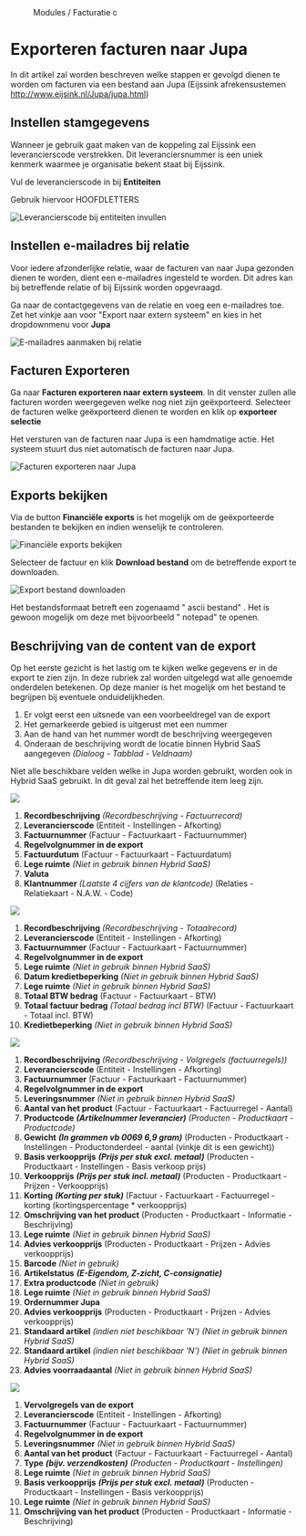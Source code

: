 <properties>
	<page>
		<title>Export Jupa</title>
	</page>
	<menu>
		<position>Modules / Facturatie </position> 
		<title>Export Jupa</title>
		<sort>c</sort>
	</menu>
</properties>

# Exporteren facturen naar Jupa #

In dit artikel zal worden beschreven welke stappen er gevolgd dienen te worden om facturen via een bestand aan Jupa (Eijssink afrekensustemen http://www.eijsink.nl/Jupa/jupa.html) 

## Instellen stamgegevens ##

Wanneer je gebruik gaat maken van de koppeling zal Eijssink een leverancierscode verstrekken. Dit leveranciersnummer is een uniek kenmerk waarmee je organisatie bekent staat bij Eijssink. 

Vul de leverancierscode in bij **Entiteiten**

<div class="info">
Gebruik hiervoor HOOFDLETTERS
</div>

![Leverancierscode bij entiteiten invullen ](images/entiteit.png)

## Instellen e-mailadres bij relatie ##

Voor iedere afzonderlijke relatie, waar de facturen van naar Jupa gezonden dienen te worden, dient een e-mailadres ingesteld te worden. Dit adres kan bij betreffende relatie of bij Eijssink worden opgevraagd.

Ga naar de contactgegevens van de relatie en voeg een e-mailadres toe. Zet het vinkje aan voor "Export naar extern systeem"  en kies in het dropdownmenu voor **Jupa**

![E-mailadres aanmaken bij relatie](images/bedrijf.png)

## Facturen Exporteren ##

Ga naar **Facturen exporteren naar extern systeem**. In dit venster zullen alle facturen worden weergegeven welke nog niet zijn geëxporteerd. Selecteer de facturen welke geëxporteerd dienen te worden en klik op **exporteer selectie**

<div class="info">
Het versturen van de facturen naar Jupa is een hamdmatige actie. Het systeem stuurt dus niet automatisch de facturen naar Jupa.
</div>

![Facturen exporteren naar Jupa](images/exporteer.png)

## Exports bekijken ##

Via de button **Financiële exports** is het mogelijk om de geëxporteerde bestanden te bekijken en indien wenselijk te controleren.

![Financiële exports bekijken](images/financielleexport.png)

Selecteer de factuur en klik **Download bestand** om de betreffende export te downloaden.

![Export bestand downloaden](images/download.png)

<div class="info">
Het bestandsformaat betreft een zogenaamd " ascii bestand" . Het is gewoon mogelijk om deze met bijvoorbeeld " notepad" te openen.
</div>

## Beschrijving van de content van de export ##

Op het eerste gezicht is het lastig om te kijken welke gegevens er in de export te zien zijn. In deze rubriek zal worden uitgelegd wat alle genoemde onderdelen betekenen. Op deze manier is het mogelijk om het bestand te begrijpen bij eventuele onduidelijkheden.

1. Er volgt eerst een uitsnede van een voorbeeldregel van de export
2. Het gemarkeerde gebied is uitgerust met een nummer
3. Aan de hand van het nummer wordt de beschrijving weergegeven
4. Onderaan de beschrijving wordt de locatie binnen Hybrid SaaS aangegeven *(Dialoog - Tabblad - Veldnaam)*

<div class="info">
Niet alle beschikbare velden welke in Jupa worden gebruikt, worden ook in Hybrid SaaS gebruikt. In dit geval zal het betreffende item leeg zijn.
</div>

![](images/export1.png)

1. **Recordbeschrijving** *(Recordbeschrijving - Factuurrecord)*
2. **Leverancierscode**
	(Entiteit - Instellingen - Afkorting)
3. **Factuurnummer**
	(Factuur - Factuurkaart - Factuurnummer)
4. **Regelvolgnummer in de export**
5. **Factuurdutum**
	(Factuur - Factuurkaart - Factuurdatum)
6. **Lege ruimte** *(Niet in gebruik binnen Hybrid SaaS)*
7. **Valuta**
8. **Klantnummer** *(Laatste 4 cijfers van de klantcode)*
	(Relaties - Relatiekaart - N.A.W. - Code)

![](images/export2.png)


1. **Recordbeschrijving** *(Recordbeschrijving - Totaalrecord)*
2. **Leverancierscode**
	(Entiteit - Instellingen - Afkorting)
3. **Factuurnummer**
	(Factuur - Factuurkaart - Factuurnummer)
4. **Regelvolgnummer in de export**
5. **Lege ruimte** *(Niet in gebruik binnen Hybrid SaaS)*
6. **Datum kredietbeperking** *(Niet in gebruik binnen Hybrid SaaS)*
7. **Lege ruimte** *(Niet in gebruik binnen Hybrid SaaS)*
8. **Totaal BTW bedrag** 
	(Factuur - Factuurkaart - BTW)
9. **Totaal factuur bedrag** *(Totaal bedrag incl BTW)*
	(Factuur - Factuurkaart - Totaal incl. BTW)
10. **Kredietbeperking** *(Niet in gebruik binnen Hybrid SaaS)*


![](images/export3.png)

1. **Recordbeschrijving** *(Recordbeschrijving - Volgregels (factuurregels))*
2. **Leverancierscode**
	(Entiteit - Instellingen - Afkorting)
3. **Factuurnummer**
	(Factuur - Factuurkaart - Factuurnummer)
4. **Regelvolgnummer in de export**
5. **Leveringsnummer** *(Niet in gebruik binnen Hybrid SaaS)*
6. **Aantal van het product**
	(Factuur - Factuurkaart - Factuurregel - Aantal)
7.  **Productcode** ***(Artikelnummer leverancier)***
	*(Producten - Productkaart - Productcode)*
8.  **Gewicht** ***(In grammen vb 0069 6,9 gram)***
	(Producten - Productkaart - Instellingen - Productonderdeel - aantal (vinkje dit is een gewicht))
9.  **Basis verkoopprijs** ***(Prijs per stuk excl. metaal)***
	(Producten - Productkaart - Instellingen - Basis verkoop prijs)
10.  **Verkoopprijs** ***(Prijs per stuk incl. metaal)***
	(Producten - Productkaart - Prijzen - Verkoopprijs)
11.  **Korting** ***(Korting per stuk)***
	(Factuur - Factuurkaart - Factuurregel - korting (kortingspercentage * verkoopprijs)
12.  **Omschrijving van het product**
	(Producten - Productkaart - Informatie - Beschrijving)
13.  **Lege ruimte** *(Niet in gebruik binnen Hybrid SaaS)*
14.  **Advies verkoopprijs**
	(Producten - Productkaart - Prijzen - Advies verkoopprijs)
15.  **Barcode** *(Niet in gebruik)*
16.  **Artikelstatus** ***(E-Eigendom, Z-zicht, C-consignatie)***
17.  **Extra productcode** *(Niet in gebruik)*
18.  **Lege ruimte** *(Niet in gebruik binnen Hybrid SaaS)*
19.  **Ordernummer Jupa**
20.  **Advies verkoopprijs**
	(Producten - Productkaart - Prijzen - Advies verkoopprijs)
21.  **Standaard artikel** *(indien niet beschikbaar 'N')* *(Niet in gebruik binnen Hybrid SaaS)*
22.  **Standaard artikel** *(indien niet beschikbaar 'N')* *(Niet in gebruik binnen Hybrid SaaS)*
23.  **Advies voorraadaantal** *(Niet in gebruik binnen Hybrid SaaS)*
	
![](images/export4.png)

1. **Vervolgregels van de export**
2. **Leverancierscode**
	(Entiteit - Instellingen - Afkorting)
3. **Factuurnummer**
	(Factuur - Factuurkaart - Factuurnummer)
4. **Regelvolgnummer in de export**
5. **Leveringsnummer** *(Niet in gebruik binnen Hybrid SaaS)*
6. **Aantal van het product**
	(Factuur - Factuurkaart - Factuurregel - Aantal)
7.  **Type** ***(bijv. verzendkosten)***
	*(Producten - Productkaart - Instellingen)*
8.  **Lege ruimte** *(Niet in gebruik binnen Hybrid SaaS)*
9.  **Basis verkoopprijs** ***(Prijs per stuk excl. metaal)***
	(Producten - Productkaart - Instellingen - Basis verkoopprijs)
10.  **Lege ruimte** *(Niet in gebruik binnen Hybrid SaaS)*
11.  **Omschrijving van het product**
	(Producten - Productkaart - Informatie - Beschrijving)